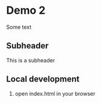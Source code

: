# Demo 2

Some text

## Subheader

This is a subheader

## Local development

1. open index.html in your browser
